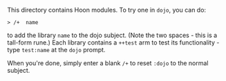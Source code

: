 This directory contains Hoon modules. To try one in `dojo`, you can do:

    > /+  name

to add the library `name` to the dojo subject. (Note the two spaces - this is a tall-form rune.) Each library contains a `++test` arm to test its functionality - type `test:name` at the `dojo` prompt.

When you're done, simply enter a blank `/+` to reset `:dojo` to the normal
subject.
